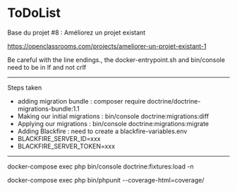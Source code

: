 ToDoList
========

Base du projet #8 : Améliorez un projet existant

https://openclassrooms.com/projects/ameliorer-un-projet-existant-1


Be careful with the line endings., the docker-entrypoint.sh and bin/console need to be in lf and not crlf

---------------------
Steps taken
 - adding migration bundle : composer require doctrine/doctrine-migrations-bundle:1.1
 - Making our initial migrations : bin/console doctrine:migrations:diff
 - Applying our migrations : bin/console doctrine:migrations:migrate
 - Adding Blackfire : need to create a blackfire-variables.env
 - BLACKFIRE_SERVER_ID=xxx
 - BLACKFIRE_SERVER_TOKEN=xxx 
---------------------

docker-compose exec php bin/console doctrine:fixtures:load -n

docker-compose exec php bin/phpunit --coverage-html=coverage/